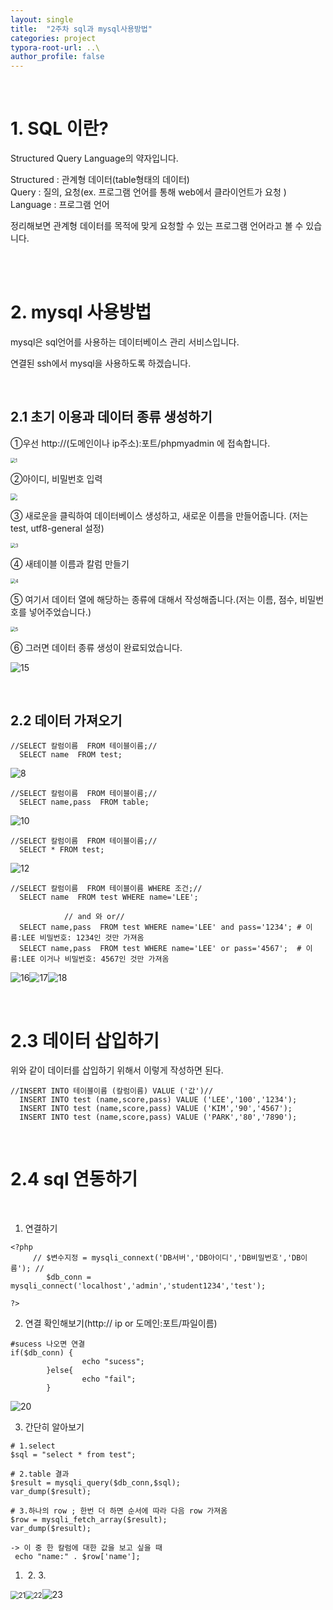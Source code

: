 ```yaml
---
layout: single
title:  "2주차 sql과 mysql사용방법"
categories: project
typora-root-url: ..\
author_profile: false
---
```


<br>

# 1. SQL 이란?

Structured Query Language의 약자입니다.

Structured : 관계형 데이터(table형태의 데이터)  
Query : 질의, 요청(ex. 프로그램 언어를 통해 web에서 클라이언트가 요청 )   
Language : 프로그램 언어

정리해보면 관계형 데이터를 목적에 맞게 요청할 수 있는 프로그램 언어라고 볼 수 있습니다.

<br>

<br>

# 2. mysql 사용방법

mysql은 sql언어를 사용하는 데이터베이스 관리 서비스입니다. 

연결된 ssh에서 mysql을 사용하도록 하겠습니다.

<br>

## 2.1  초기 이용과 데이터 종류 생성하기



①우선 http://(도메인이나 ip주소):포트/phpmyadmin 에 접속합니다.

<img src="/images/2024-04-26-first/1.PNG" alt="1" style="zoom: 50%;" />

②아이디, 비밀번호 입력



<img src="/images/2024-04-26-first/2.PNG" style="zoom: 67%;" />



③ 새로운을 클릭하여 데이터베이스 생성하고,  새로운 이름을 만들어줍니다. (저는 test, utf8-general 설정)





<img src="/images/2024-04-26-first/3.PNG" alt="3" style="zoom:50%;" />

④ 새테이블 이름과 칼럼 만들기

<img src="/images/2024-04-26-first/4.PNG" alt="4" style="zoom:50%;" />

⑤ 여기서 데이터 열에 해당하는 종류에 대해서 작성해줍니다.(저는 이름, 점수, 비밀번호를 넣어주었습니다.)

<img src="/images/2024-04-26-first/5.PNG" alt="5" style="zoom:50%;" />



⑥ 그러면 데이터 종류 생성이 완료되었습니다.

![15](/images/2024-04-26-first/15.PNG)

<br>

## 2.2   데이터 가져오기

```
//SELECT 칼럼이름  FROM 테이블이름;//
  SELECT name  FROM test;
```

![8](/images/2024-04-26-first/8-1714128429210-31.PNG)

```
//SELECT 칼럼이름  FROM 테이블이름;//
  SELECT name,pass  FROM table;
```

![10](/images/2024-04-26-first/10-1714128752829-33.PNG)

```
//SELECT 칼럼이름  FROM 테이블이름;//
  SELECT * FROM test;
```

![12](/images/2024-04-26-first/12-1714128818790-35.PNG)

```
//SELECT 칼럼이름  FROM 테이블이름 WHERE 조건;//
  SELECT name  FROM test WHERE name='LEE';
  
  			// and 와 or//
  SELECT name,pass  FROM test WHERE name='LEE' and pass='1234'; # 이름:LEE 비밀번호: 1234인 것만 가져옴
  SELECT name,pass  FROM test WHERE name='LEE' or pass='4567';  # 이름:LEE 이거나 비밀번호: 4567인 것만 가져옴
```

![16](/images/2024-04-26-first/16.PNG)![17](/images/2024-04-26-first/17.PNG)![18](/images/2024-04-26-first/18.PNG)

<br>

# 2.3  데이터 삽입하기

위와 같이 데이터를 삽입하기 위해서 이렇게 작성하면 된다.

```
//INSERT INTO 테이블이름 (칼럼이름) VALUE ('값')//
  INSERT INTO test (name,score,pass) VALUE ('LEE','100','1234');
  INSERT INTO test (name,score,pass) VALUE ('KIM','90','4567');
  INSERT INTO test (name,score,pass) VALUE ('PARK','80','7890');
```

<br>

# 2.4  sql 연동하기

<br>

1. 연결하기

```
<?php
	 // $변수지정 = mysqli_connext('DB서버','DB아이디','DB비밀번호','DB이름'); //
        $db_conn = mysqli_connect('localhost','admin','student1234','test');
        
?>
```

2. 연결 확인해보기(http:// ip or 도메인:포트/파일이름)

```
#sucess 나오면 연결
if($db_conn) {
                echo "sucess";
        }else{
                echo "fail";
        }
```

![20](/images/2024-04-26-2/20.PNG)

3. 간단히 알아보기

```
# 1.select
$sql = "select * from test";

# 2.table 결과
$result = mysqli_query($db_conn,$sql);
var_dump($result);

# 3.하나의 row ; 한번 더 하면 순서에 따라 다음 row 가져옴
$row = mysqli_fetch_array($result);
var_dump($result);

-> 이 중 한 칼럼에 대한 값을 보고 싶을 때
 echo "name:" . $row['name'];

```

1. ​						2.							3.



<img src="/images/2024-04-26-2/21.PNG" alt="21" style="zoom: 80%;" /><img src="/images/2024-04-26-2/22.PNG" alt="22" style="zoom:80%;" />![23](/images/2024-04-26-2/23.PNG)

